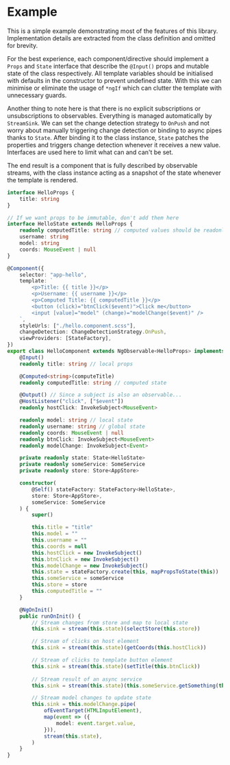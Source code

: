 # Example

This is a simple example demonstrating most of the features of this library. Implementation details are extracted from
 the class definition and omitted for brevity.

For the best experience, each component/directive should implement a `Props` and `State` interface that describe the `@Input()`
props and mutable state of the class respectively. All template variables should be initialised with defaults in the
constructor to prevent undefined state. With this we can minimise or eliminate the usage of `*ngIf` which can clutter the template
with unnecessary guards.

Another thing to note here is that there is no explicit subscriptions or unsubscriptions to observables. Everything is
managed automatically by `StreamSink`. We can set the change detection strategy to `OnPush` and not worry about
manually triggering change detection or binding to async pipes thanks to `State`. After binding it to the class instance,
`State` patches the properties and triggers change detection whenever it receives a new value. Interfaces are used here
to limit what can and can't be set.

The end result is a component that is fully described by observable streams, with the class instance acting as a
snapshot of the state whenever the template is rendered.

```typescript
interface HelloProps {
    title: string
}

// If we want props to be immutable, don't add them here
interface HelloState extends HelloProps {
    readonly computedTitle: string // computed values should be readonly here
    username: string
    model: string
    coords: MouseEvent | null
}

@Component({
    selector: "app-hello",
    template: `
        <p>Title: {{ title }}</p>
        <p>Username: {{ username }}</p>
        <p>Computed Title: {{ computedTitle }}</p>
        <button (click)="btnClick($event)">Click me</button>
        <input [value]="model" (change)="modelChange($event)" />
    `,
    styleUrls: ["./hello.component.scss"],
    changeDetection: ChangeDetectionStrategy.OnPush,
    viewProviders: [StateFactory],
})
export class HelloComponent extends NgObservable<HelloProps> implements HelloState {
    @Input()
    readonly title: string // local props

    @Computed<string>(computeTitle)
    readonly computedTitle: string // computed state

    @Output() // Since a subject is also an observable...
    @HostListener("click", ["$event"])
    readonly hostClick: InvokeSubject<MouseEvent>

    readonly model: string // local state
    readonly username: string // global state
    readonly coords: MouseEvent | null
    readonly btnClick: InvokeSubject<MouseEvent>
    readonly modelChange: InvokeSubject<Event>

    private readonly state: State<HelloState>
    private readonly someService: SomeService
    private readonly store: Store<AppStore>

    constructor(
        @Self() stateFactory: StateFactory<HelloState>,
        store: Store<AppStore>,
        someService: SomeService
    ) {
        super()

        this.title = "title"
        this.model = ""
        this.username = ""
        this.coords = null
        this.hostClick = new InvokeSubject()
        this.btnClick = new InvokeSubject()
        this.modelChange = new InvokeSubject()
        this.state = stateFactory.create(this, mapPropsToState(this))
        this.someService = someService
        this.store = store
        this.computedTitle = ""
    }

    @NgOnInit()
    public runOnInit() {
        // Stream changes from store and map to local state
        this.sink = stream(this.state)(selectStore(this.store))

        // Stream of clicks on host element
        this.sink = stream(this.state)(getCoords(this.hostClick))

        // Stream of clicks to template button element
        this.sink = stream(this.state)(setTitle(this.btnClick))
        
        // Stream result of an async service
        this.sink = stream(this.state)(this.someService.getSomething(this.title))

        // Stream model changes to update state
        this.sink = this.modelChange.pipe(
            ofEventTarget(HTMLInputElement),
            map(event => ({
                model: event.target.value,
            })),
            stream(this.state),
        )
    }
}
```
